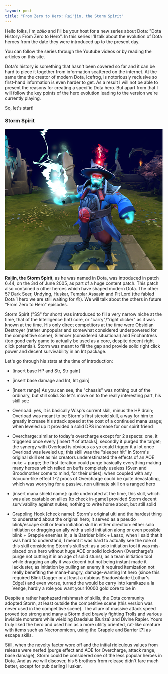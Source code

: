 ```yaml
---
layout: post
title: "From Zero to Hero: Rai'jin, the Storm Spirit"
---
```


Hello folks, I'm *oblio* and I'll be your host for a new series about Dota: "Dota History: From Zero to Hero". In this
series I'll talk about the evolution of Dota heroes from the date they were introduced up to the present day.

You can follow the series through the Youtube videos or by reading the articles on this site.

Dota's history is something that hasn't been covered so far and it can be hard to piece it together from information
scattered on the internet. At the same time the creator of modern Dota, Icefrog, is notoriously reclusive so first-hand
information is even harder to get. As a result I will not be able to present the reasons for creating a specific Dota
hero. But apart from that I will follow the key points of the hero evolution leading to the version we're currently
playing.

So, let's start!

### Storm Spirit

![Storm Spirit](/images/posts/zero-hero-storm-spirit/storm-spirit.png)

**Raijin, the Storm Spirit**, as he was named in Dota, was introduced in patch 6.44, on the 3rd of June 2005, as part of a
huge content patch. This patch also contained 5 other heroes which have shaped modern Dota. The other 5? Dark Seer,
Undying, Huskar, Templar Assasin and Pit Lord (the fabled Dota 1 hero we are still waiting for :worried:). We will talk
about the others in future "From Zero to Hero" episodes.

Storm Spirit ("SS" for short) was introduced to fill a very narrow niche at the time, that of the Intelligence (Int)
core, or "carry"/"right clicker" as it was known at the time. His only direct competitors at the time were Obsidian
Destroyer (rather unpopular and somewhat considered underpowered for the competitive scene), Silencer (considered
situational) and Enchantress (too good early game to actually be used as a core, despite decent right click potential).
Storm was meant to fill the gap and provide solid right click power and decent survivability in an Int package.

Let's go through his stats at the time of introduction:
- [insert base HP and Str, Str gain]
- [insert base damage and Int, Int gain]
- [insert range] As you can see, the "chassis" was nothing out of the ordinary, but still solid. So let's move on to the
  really interesting part, his skill set:

- Overload: yes, it is basically Wisp's current skill, minus the HP drain; Overload was meant to be Storm's first
  steroid skill, a way for him to greatly increase his attack speed at the cost of a continued mana usage; when leveled
up it provided a solid DPS increase for our spirit friend
- Overcharge: similar to today's overcharge except for 2 aspects: one, it triggered once every [insert # of attacks],
  secondly it purged the target; the synergy with Overload is obvious as yo could trigger it a lot once Overload was
leveled up; this skill was the "sleeper hit" in Storm's original skill set as his creators underestimated the effects of
an AOE nuke + purge; the first iteration could purge basically everything making many heroes which relied on buffs
completely useless (Sven and Broodmother come to mind, for their ulties); when coupled with any Vacuum-like effect 1-2
procs of Overcharge could be quite devastating, which was worrying for a passive, non ultimate skill on a ranged hero
- [insert mana shield name]: quite underrated at the time, this skill, which was also castable on allies [to check
  in-game] provided Storm decent survivability against nukes; nothing to write home about, but still solid
- Grappling Hook [check name]: Storm's original ulti and the hardest thing to understand about the original hero; it
  served as a pseudo blink/escape skill or team initiation skill in either direction: either solo initiation or dragging
an ally with a solid initiation along or even possible blink + Grapple enemies in, a la Batrider blink + Lasso; when I
said that it was hard to understand, I meant it was hard to actually see the role of this skill considering Storm's
skill set: as a solo initiation tool it was mis-placed on a hero without huge AOE or solid lockdown (Overcharge's purge
not cutting it in an age of solid stuns), as a team initiation tool while dragging an ally it was decent but not being
instant made it lackluster, as initiation by pulling an enemy it required itemization not really benefiting the
mana-hungry, damage-wanting Int hero (since this required Blink Dagger or at least a dubious Shadowblade (Lothar's
Edge)) and even worse, turned the would be carry into kamikaze a la Venge, hardly a role you want your 10000 gold core
to be in

Despite a rather haphazard mishmash of skills, the Dota community adopted Storm, at least outside the competitive scene
(this version was never used in the competitive scene). The allure of massive attack speed proved too strong and many a
Storm died bravely fighting Trolls and various invisible monsters while wielding Daedalus (Buriza) and Divine Rapier.
Yours truly liked the hero and used him as a more utility oriented, rat-like creature with items such as Necronomicon,
using the Grapple and Barrier [?] as escape skills.

Still, when the novelty factor wore off and the initial ridiculous values from release were nerfed (purge effect and AOE
for Overcharge, attack range, base damage), Storm could be considered one of the less popular heroes in Dota. And as we
will discover, his 5 brothers from release didn't fare much better, except for pub darling Huskar.
